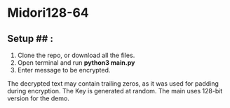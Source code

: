 # Midori128-64 #

## Setup ## :
1. Clone the repo, or download all the files.
2. Open terminal and run **python3 main.py**
3. Enter message to be encrypted.

The decrypted text may contain trailing zeros, as it was used for padding during encryption.
The Key is generated at random. The main uses 128-bit version for the demo.
